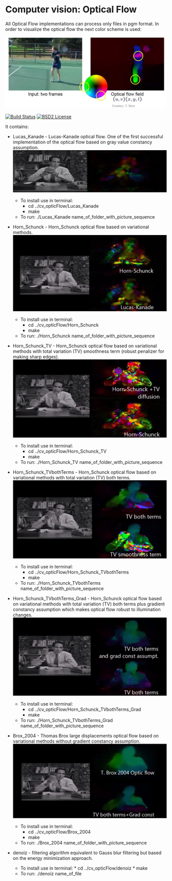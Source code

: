 Computer vision: Optical Flow
====================================================
All Optical Flow implementations can process only files in pgm format.
In order to visualize the optical flow the next color scheme is used:
<p align="center">
  <img src="https://github.com/Dtananaev/cv_opticFlow/blob/master/pictures/Color_scheme.JPG" width="700"/>
</p>


[![Build Status](https://travis-ci.org/Dtananaev/cv_filters.svg?branch=master)](https://travis-ci.org/Dtananaev/cv_filters)
[![BSD2 License](http://img.shields.io/badge/license-BSD2-brightgreen.svg)](https://github.com/Dtananaev/cv_opticFlow/blob/master/LICENSE.md) 
     
It contains:

* Lucas_Kanade - Lucas-Kanade optical flow. One of the first successful implementation of the optical flow based on gray value constancy assumption. 
 [![Lucas_Kanade](https://github.com/Dtananaev/cv_opticFlow/blob/master/pictures/Lucas_Kanade.JPG)](https://www.youtube.com/watch?v=wd3EbR8unJQ)
     * To install use in terminal: 
       * cd ../cv_opticFlow/Lucas_Kanade
       * make
     * To run: ./Lucas_Kanade name_of_folder_with_picture_sequence 
* Horn_Schunck - Horn_Schunck optical flow based on variational methods.
 [![Horn_Schunck](https://github.com/Dtananaev/cv_opticFlow/blob/master/pictures/Horn_Schunck.JPG)](https://www.youtube.com/watch?v=vQioi02NS9A)
     * To install use in terminal: 
       * cd ../cv_opticFlow/Horn_Schunck
       * make
     * To run: ./Horn_Schunck name_of_folder_with_picture_sequence 
     
* Horn_Schunck_TV - Horn_Schunck optical flow based on variational methods with total variation (TV) smoothness term (robust penalizer for making sharp edges).
 [![ Horn_Schunck_TV ](https://github.com/Dtananaev/cv_opticFlow/blob/master/pictures/HS_TV.JPG)](https://www.youtube.com/watch?v=hO7HGA_PFD8)
     * To install use in terminal: 
       * cd ../cv_opticFlow/Horn_Schunck_TV
       * make
     * To run: ./Horn_Schunck_TV name_of_folder_with_picture_sequence 
     
* Horn_Schunck_TVbothTerms - Horn_Schunck optical flow based on variational methods with total variation (TV) both terms.
 [![ Horn_Schunck_TVbothTerms ](https://github.com/Dtananaev/cv_opticFlow/blob/master/pictures/HS_both.JPG)](https://www.youtube.com/watch?v=bse2mM_eRr4)
     * To install use in terminal: 
       * cd ../cv_opticFlow/Horn_Schunck_TVbothTerms
       * make
     * To run: ./Horn_Schunck_TVbothTerms name_of_folder_with_picture_sequence 
     
* Horn_Schunck_TVbothTerms_Grad - Horn_Schunck optical flow based on variational methods with total variation (TV) both terms  plus gradient constancy assumption which makes optical flow robust to illumination changes.
 [![ Horn_Schunck_TVbothTerms_Grad ](https://github.com/Dtananaev/cv_opticFlow/blob/master/pictures/HS_grad.JPG)](https://www.youtube.com/watch?v=eNuUIlOj4SA)
     * To install use in terminal: 
       * cd ../cv_opticFlow/Horn_Schunck_TVbothTerms_Grad
       * make
     * To run: ./Horn_Schunck_TVbothTerms_Grad name_of_folder_with_picture_sequence 
     
* Brox_2004 - Thomas Brox large displacements optical flow  based on variational methods without gradient constancy assumption. 
 [![ Brox_2004 ](https://github.com/Dtananaev/cv_opticFlow/blob/master/pictures/Brox.JPG)](https://www.youtube.com/watch?v=I7h4qt0taXA&list=PLm9UBVQa6prnXGdCuKKLre8-yAyfAPHi-&index=1)
     * To install use in terminal: 
       * cd ../cv_opticFlow/Brox_2004
       * make
     * To run: ./Brox_2004 name_of_folder_with_picture_sequence 
     
 * denoiz - filtering algorithm equivalent to Gauss blur filtering but based on the energy minimization approach.
      * To install use in terminal: 
       * cd ../cv_opticFlow/denoiz
       * make
     * To run: ./denoiz name_of_file
 
